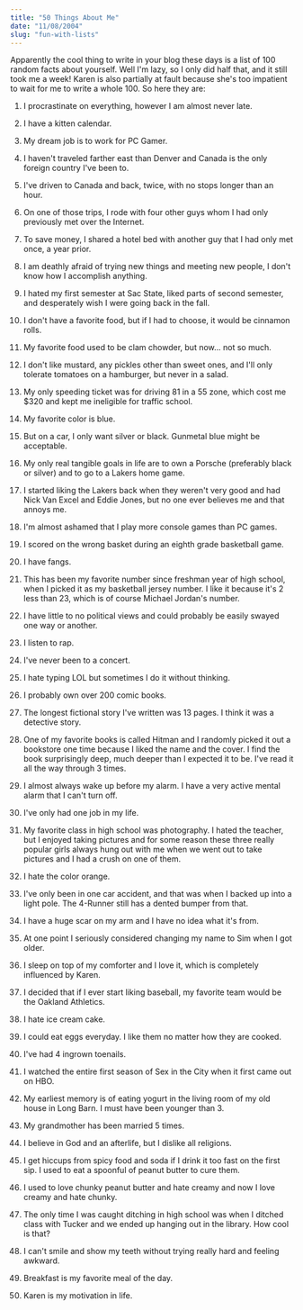 ```yaml
---
title: "50 Things About Me"
date: "11/08/2004"
slug: "fun-with-lists"
---
```


Apparently the cool thing to write in your blog these days is a list of 100 random facts about yourself. Well I'm lazy, so I only did half that, and it still took me a week! Karen is also partially at fault because she's too impatient to wait for me to write a whole 100. So here they are:

1. I procrastinate on everything, however I am almost never late.

2. I have a kitten calendar.

3. My dream job is to work for PC Gamer.

4. I haven't traveled farther east than Denver and Canada is the only foreign country I've been to.

5. I've driven to Canada and back, twice, with no stops longer than an hour.

6. On one of those trips, I rode with four other guys whom I had only previously met over the Internet.

7. To save money, I shared a hotel bed with another guy that I had only met once, a year prior.

8. I am deathly afraid of trying new things and meeting new people, I don't know how I accomplish anything.

9. I hated my first semester at Sac State, liked parts of second semester, and desperately wish I were going back in the fall.

10. I don't have a favorite food, but if I had to choose, it would be cinnamon rolls.

11. My favorite food used to be clam chowder, but now... not so much.

12. I don't like mustard, any pickles other than sweet ones, and I'll only tolerate tomatoes on a hamburger, but never in a salad.

13. My only speeding ticket was for driving 81 in a 55 zone, which cost me $320 and kept me ineligible for traffic school.

14. My favorite color is blue.

15. But on a car, I only want silver or black. Gunmetal blue might be acceptable.

16. My only real tangible goals in life are to own a Porsche (preferably black or silver) and to go to a Lakers home game.

17. I started liking the Lakers back when they weren't very good and had Nick Van Excel and Eddie Jones, but no one ever believes me and that annoys me.

18. I'm almost ashamed that I play more console games than PC games.

19. I scored on the wrong basket during an eighth grade basketball game.

20. I have fangs.

21. This has been my favorite number since freshman year of high school, when I picked it as my basketball jersey number. I like it because it's 2 less than 23, which is of course Michael Jordan's number.

22. I have little to no political views and could probably be easily swayed one way or another.

23. I listen to rap.

24. I've never been to a concert.

25. I hate typing LOL but sometimes I do it without thinking.

26. I probably own over 200 comic books.

27. The longest fictional story I've written was 13 pages. I think it was a detective story.

28. One of my favorite books is called Hitman and I randomly picked it out a bookstore one time because I liked the name and the cover. I find the book surprisingly deep, much deeper than I expected it to be. I've read it all the way through 3 times.

29. I almost always wake up before my alarm. I have a very active mental alarm that I can't turn off.

30. I've only had one job in my life.

31. My favorite class in high school was photography. I hated the teacher, but I enjoyed taking pictures and for some reason these three really popular girls always hung out with me when we went out to take pictures and I had a crush on one of them.

32. I hate the color orange.

33. I've only been in one car accident, and that was when I backed up into a light pole. The 4-Runner still has a dented bumper from that.

34. I have a huge scar on my arm and I have no idea what it's from.

35. At one point I seriously considered changing my name to Sim when I got older.

36. I sleep on top of my comforter and I love it, which is completely influenced by Karen.

37. I decided that if I ever start liking baseball, my favorite team would be the Oakland Athletics.

38. I hate ice cream cake.

39. I could eat eggs everyday. I like them no matter how they are cooked.

40. I've had 4 ingrown toenails.

41. I watched the entire first season of Sex in the City when it first came out on HBO.

42. My earliest memory is of eating yogurt in the living room of my old house in Long Barn. I must have been younger than 3.

43. My grandmother has been married 5 times.

44. I believe in God and an afterlife, but I dislike all religions.

45. I get hiccups from spicy food and soda if I drink it too fast on the first sip. I used to eat a spoonful of peanut butter to cure them.

46. I used to love chunky peanut butter and hate creamy and now I love creamy and hate chunky.

47. The only time I was caught ditching in high school was when I ditched class with Tucker and we ended up hanging out in the library. How cool is that?

48. I can't smile and show my teeth without trying really hard and feeling awkward.

49. Breakfast is my favorite meal of the day.

50. Karen is my motivation in life.